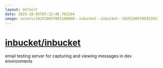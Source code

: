 ```yaml
---
layout: default
date: 2025-10-05T07:32:48.762104
image: assets/20251005T003100898--inbucket--inbucket--20251005T003539313--cropped.png
---
```


# [inbucket/inbucket](https://github.com/inbucket/inbucket)

email testing server for capturing and viewing messages in dev environments

